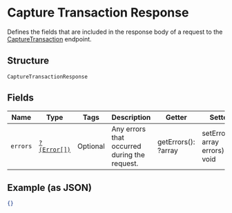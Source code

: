 
# Capture Transaction Response

Defines the fields that are included in the response body of
a request to the [CaptureTransaction](#endpoint-capturetransaction) endpoint.

## Structure

`CaptureTransactionResponse`

## Fields

| Name | Type | Tags | Description | Getter | Setter |
|  --- | --- | --- | --- | --- | --- |
| `errors` | [`?(Error[])`](/doc/models/error.md) | Optional | Any errors that occurred during the request. | getErrors(): ?array | setErrors(?array errors): void |

## Example (as JSON)

```json
{}
```

